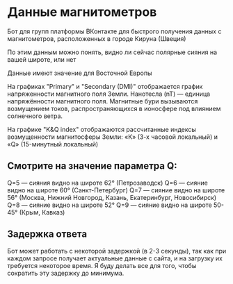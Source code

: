 # Данные магнитометров

Бот для групп платформы ВКонтакте для быстрого получения данных с магнитометров, расположенных в городе Кируна (Швеция)

По этим данным можно понять, видно ли сейчас полярные сияния на вашей широте, или нет

Данные имеют значение для Восточной Европы

На графиках "Primary" и "Secondary (DMI)" отображается график напряженности магнитного поля Земли. Нанотесла (nT) — единица напряжённости магнитного поля. Магнитные бури вызываются возмущением токов, распространяющихся в ионосфере под влиянием солнечного ветра.

На графикe "K&Q index" отображаются рассчитанные индексы возмущенности магнитосферы Земли: «К» (3-х часовой локальный) и «Q» (15-минутный локальный)

## Смотрите на значение параметра Q:

Q=5 — сияния видно на широте 62° (Петрозаводск)
Q=6 — сияние видно на широте 60° (Санкт-Петербург)
Q=7 — сияние видно на широте 56° (Москва, Нижний Новгород, Казань, Екатеринбург, Новосибирск)
Q=8 — сияние видно на широте 52°
Q=9 — сияние видно на широте 50-45° (Крым, Кавказ)

## Задержка ответа

Бот может работать с некоторой задержкой (в 2-3 секунды), так как при каждом запросе получает актуальные данные с сайта, и на загрузку их требуется некоторое время. Я буду делать все для того, чтобы сократить эту задержку до минимума.
